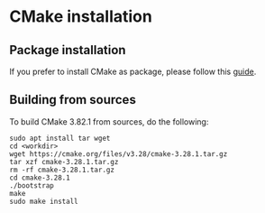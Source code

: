 # CMake installation

## Package installation

If you prefer to install CMake as package, please follow this [guide](https://apt.kitware.com).

## Building from sources

To build CMake 3.82.1 from sources, do the following:

```shell
sudo apt install tar wget
cd <workdir>
wget https://cmake.org/files/v3.28/cmake-3.28.1.tar.gz
tar xzf cmake-3.28.1.tar.gz
rm -rf cmake-3.28.1.tar.gz
cd cmake-3.28.1
./bootstrap
make
sudo make install
```
